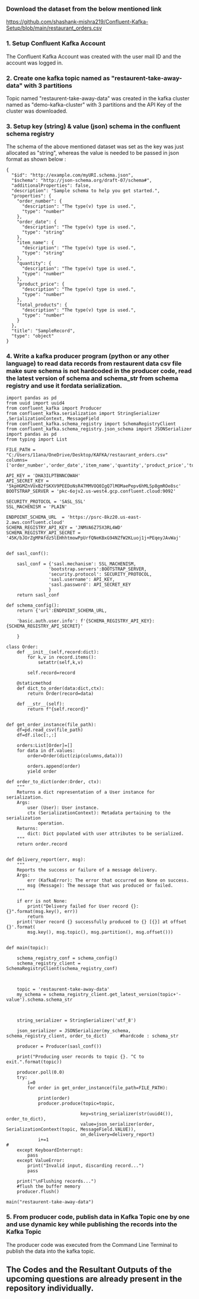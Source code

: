 ### Download the dataset from the below mentioned link
https://github.com/shashank-mishra219/Confluent-Kafka-Setup/blob/main/restaurant_orders.csv


### 1. Setup Confluent Kafka Account<br>
 The Confluent Kafka Account was created with the user mail ID and the account was logged in.

### 2. Create one kafka topic named as "restaurent-take-away-data" with 3 partitions<br>
Topic named "restaurent-take-away-data" was created in the kafka cluster named as "demo-kafka-cluster" with 3 partitions and the API Key of the cluster was downloaded.
  
### 3. Setup key (string) & value (json) schema in the confluent schema registry<br>
The schema of the above mentioned dataset was set as the key was just allocated as "string", whereas the value is needed to be passed in json format as shown below :
```
{
  "$id": "http://example.com/myURI.schema.json",
  "$schema": "http://json-schema.org/draft-07/schema#",
  "additionalProperties": false,
  "description": "Sample schema to help you get started.",
  "properties": {
    "order_number": {
      "description": "The type(v) type is used.",
      "type": "number"
    },
    "order_date": {
      "description": "The type(v) type is used.",
      "type": "string"
    },
    "item_name": {
      "description": "The type(v) type is used.",
      "type": "string"
    },
    "quantity": {
      "description": "The type(v) type is used.",
      "type": "number"
    },
    "product_price": {
      "description": "The type(v) type is used.",
      "type": "number"
    },
    "total_products": {
      "description": "The type(v) type is used.",
      "type": "number"
    }
  },
  "title": "SampleRecord",
  "type": "object"
}
```

### 4. Write a kafka producer program (python or any other language) to read data records from restaurent data csv file make sure schema is not hardcoded in the producer code, read the latest version of schema and schema_str from schema registry and use it fordata serialization.
``` 
import pandas as pd
from uuid import uuid4
from confluent_kafka import Producer
from confluent_kafka.serialization import StringSerializer ,SerializationContext, MessageField
from confluent_kafka.schema_registry import SchemaRegistryClient
from confluent_kafka.schema_registry.json_schema import JSONSerializer
import pandas as pd
from typing import List

FILE_PATH = "C:/Users/11ana/OneDrive/Desktop/KAFKA/restaurant_orders.csv"
columns=['order_number','order_date','item_name','quantity','product_price','total_products']

API_KEY = 'DHA3ILPTBNNCOWAH'
API_SECRET_KEY = '5kpHGMZnVUxB2fSKXV9PEEDoNsR47MMVOQ0IgQ7lMOMaePepv6hMLSp8gmROe8sc'
BOOTSTRAP_SERVER = 'pkc-6ojv2.us-west4.gcp.confluent.cloud:9092'

SECURITY_PROTOCOL = 'SASL_SSL'
SSL_MACHENISM = 'PLAIN'

ENDPOINT_SCHEMA_URL  = 'https://psrc-8kz20.us-east-2.aws.confluent.cloud'
SCHEMA_REGISTRY_API_KEY = 'JNMVA6Z75X3RL4WD'
SCHEMA_REGISTRY_API_SECRET = '45K/bJOrZgMPAfdz5lEHhhtmowPpUrfQNeKBxG94NZfW2KLuoj1j+PEqeyJAvWaj'


def sasl_conf():

    sasl_conf = {'sasl.mechanism': SSL_MACHENISM,
                'bootstrap.servers':BOOTSTRAP_SERVER,
                'security.protocol': SECURITY_PROTOCOL,
                'sasl.username': API_KEY,
                'sasl.password': API_SECRET_KEY
                }
    return sasl_conf

def schema_config():
    return {'url':ENDPOINT_SCHEMA_URL,
    
    'basic.auth.user.info': f'{SCHEMA_REGISTRY_API_KEY}:{SCHEMA_REGISTRY_API_SECRET}'

    }

class Order:   
    def __init__(self,record:dict):
        for k,v in record.items():
            setattr(self,k,v)
        
        self.record=record
   
    @staticmethod
    def dict_to_order(data:dict,ctx):
        return Order(record=data)

    def __str__(self):
        return f"{self.record}"


def get_order_instance(file_path):
    df=pd.read_csv(file_path)
    df=df.iloc[:,:]
    
    orders:List[Order]=[]    
    for data in df.values:
        order=Order(dict(zip(columns,data)))
        
        orders.append(order)
        yield order

def order_to_dict(order:Order, ctx):
    """
    Returns a dict representation of a User instance for serialization.
    Args:
        user (User): User instance.
        ctx (SerializationContext): Metadata pertaining to the serialization
            operation.
    Returns:
        dict: Dict populated with user attributes to be serialized.
    """
    return order.record


def delivery_report(err, msg):
    """
    Reports the success or failure of a message delivery.
    Args:
        err (KafkaError): The error that occurred on None on success.
        msg (Message): The message that was produced or failed.
    """

    if err is not None:
        print("Delivery failed for User record {}: {}".format(msg.key(), err))
        return
    print('User record {} successfully produced to {} [{}] at offset {}'.format(
        msg.key(), msg.topic(), msg.partition(), msg.offset()))


def main(topic):

    schema_registry_conf = schema_config()
    schema_registry_client = SchemaRegistryClient(schema_registry_conf)


  
    topic = 'restaurent-take-away-data'
    my_schema = schema_registry_client.get_latest_version(topic+'-value').schema.schema_str  
    

    
    string_serializer = StringSerializer('utf_8')
    
    json_serializer = JSONSerializer(my_schema, schema_registry_client, order_to_dict)     #hardcode : schema_str

    producer = Producer(sasl_conf())

    print("Producing user records to topic {}. ^C to exit.".format(topic))
    
    producer.poll(0.0)
    try:
        i=0
        for order in get_order_instance(file_path=FILE_PATH):

            print(order)
            producer.produce(topic=topic,
              
                            key=string_serializer(str(uuid4()), order_to_dict),
                            value=json_serializer(order, SerializationContext(topic, MessageField.VALUE)),
                            on_delivery=delivery_report)
            i+=1
#             
    except KeyboardInterrupt:
        pass
    except ValueError:
        print("Invalid input, discarding record...")
        pass

    print("\nFlushing records...")
    #flush the buffer memory
    producer.flush()

main("restaurent-take-away-data")
```
### 5. From producer code, publish data in Kafka Topic one by one and use dynamic key while publishing the records into the Kafka Topic<br>
The producer code was executed from the Command Line Terminal to publish the data into the kafka topic.
 
  
## The Codes and the Resultant Outputs of the upcoming questions are already present in the repository individually.
    
    
    
    
    
    

